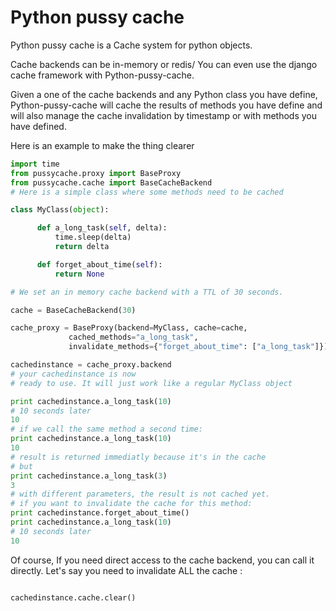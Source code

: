 Python pussy cache
==================

Python pussy cache is a Cache system for python objects.

Cache backends can be in-memory or redis/ You can even use the django
cache framework with Python-pussy-cache.

Given a one of the cache backends and any Python class you have
define, Python-pussy-cache will cache the results of methods you have
define and will also manage the cache invalidation by timestamp or
with methods you have defined.

Here is an example to make the thing clearer

```python
import time
from pussycache.proxy import BaseProxy
from pussycache.cache import BaseCacheBackend
# Here is a simple class where some methods need to be cached

class MyClass(object):

      def a_long_task(self, delta):
          time.sleep(delta)
          return delta

      def forget_about_time(self):
          return None

# We set an in memory cache backend with a TTL of 30 seconds.

cache = BaseCacheBackend(30)

cache_proxy = BaseProxy(backend=MyClass, cache=cache,
             cached_methods="a_long_task",
             invalidate_methods={"forget_about_time": ["a_long_task"]})

cachedinstance = cache_proxy.backend
# your cachedinstance is now
# ready to use. It will just work like a regular MyClass object

print cachedinstance.a_long_task(10)
# 10 seconds later
10
# if we call the same method a second time:
print cachedinstance.a_long_task(10)
10
# result is returned immediatly because it's in the cache
# but
print cachedinstance.a_long_task(3)
3
# with different parameters, the result is not cached yet.
# if you want to invalidate the cache for this method:
print cachedinstance.forget_about_time()
print cachedinstance.a_long_task(10)
# 10 seconds later
10
```

Of course, If you need direct access to the cache backend, you can
call it directly. Let's say you need to invalidate ALL the cache :

```python

cachedinstance.cache.clear()
```